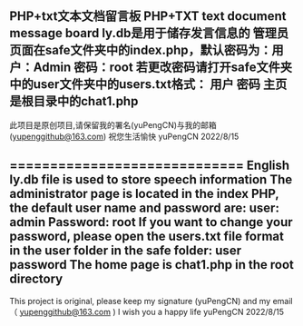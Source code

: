 PHP+txt文本文档留言板 PHP+TXT text document message board
ly.db是用于储存发言信息的
管理员页面在safe文件夹中的index.php，默认密码为：用户：Admin 密码：root
若更改密码请打开safe文件夹中的user文件夹中的users.txt格式：
用户
密码
主页是根目录中的chat1.php
-------------------------------------------------
此项目是原创项目,请保留我的署名(yuPengCN)与我的邮箱(yupenggithub@163.com)
祝您生活愉快
yuPengCN
2022/8/15

=============================
English
ly.db file is used to store speech information
The administrator page is located in the index PHP, the default user name and password are: user: admin Password: root
If you want to change your password, please open the users.txt file format in the user folder in the safe folder:
user
password
The home page is chat1.php in the root directory
-------------------------------------------------
This project is original, please keep my signature (yuPengCN) and my email（ yupenggithub@163.com )
I wish you a happy life
yuPengCN
2022/8/15
